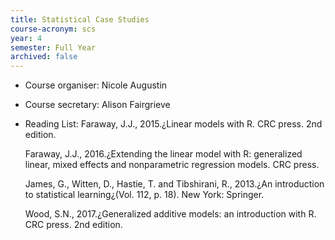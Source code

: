 ```yaml
---
title: Statistical Case Studies
course-acronym: scs
year: 4
semester: Full Year
archived: false
---
```


- Course organiser: Nicole Augustin

- Course secretary: Alison Fairgrieve

- Reading List: Faraway, J.J., 2015.¿Linear models with R. CRC press. 2nd edition. 

   Faraway, J.J., 2016.¿Extending the linear model with R: generalized  linear, mixed effects and nonparametric regression models. CRC press. 

   James, G., Witten, D., Hastie, T. and Tibshirani, R., 2013.¿An  introduction to statistical learning¿(Vol. 112, p. 18). New York:  Springer. 

   Wood, S.N., 2017.¿Generalized additive models: an introduction with R. CRC press. 2nd edition.

